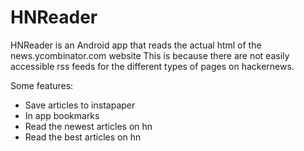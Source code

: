HNReader
=====

HNReader is an Android app that reads the actual html of the news.ycombinator.com website
This is because there are not easily accessible rss feeds for the different types of pages on hackernews.

Some features:
  * Save articles to instapaper
  * In app bookmarks
  * Read the newest articles on hn
  * Read the best articles on hn
